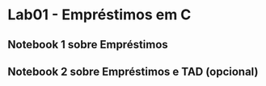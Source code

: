 # Lab01 - Empréstimos em C

## Notebook 1 sobre Empréstimos

[Notebook1]: (notebook/emprestimo01.ipynb)

## Notebook 2 sobre Empréstimos e TAD (opcional)
